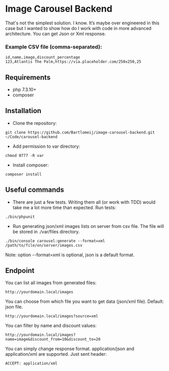 Image Carousel Backend
============

That's not the simplest solution. I know. It’s maybe over engineered in this case but I wanted to show how do I work with code in more advanced architecture. You can get Json or Xml response.

### Example CSV file (comma-separated):
```
id,name,image,discount_percentage
123,Atlantis The Palm,​https://via.placeholder.com/250x250​,25
```

## Requirements

* php 7.3.10+
* composer

## Installation

* Clone the repository:
```
git clone https://github.com/Bartlomeij/image-carousel-backend.git ~/Code/carousel-backend
``` 

* Add permission to var directory:
```
chmod 0777 -R var
```
* Install composer:
```
composer install
```

## Useful commands
* There are just a few tests. Writing them all (or work with TDD) would take me a lot more time than expected. Run tests:
```
./bin/phpunit
```

* Run generating json/xml images lists on server from csv file. The file will be stored in ./var/files directory.
```
./bin/console carousel:generate --format=xml /path/to/file/on/server/images.csv
```
Note: option --format=xml is optional, json is a default format.

## Endpoint

You can list all images from generated files:
```
http://yourdomain.local/images
``` 
You can choose from which file you want to get data (json/xml file). Default: json file.
```
http://yourdomain.local/images?source=xml
``` 
You can filter by name and discount values:
```
http://yourdomain.local/images?name=image&discount_from=10&discount_to=20
``` 
You can simply change response format. application/json and application/xml are supported. Just sent header:
```
ACCEPT: application/xml
```
